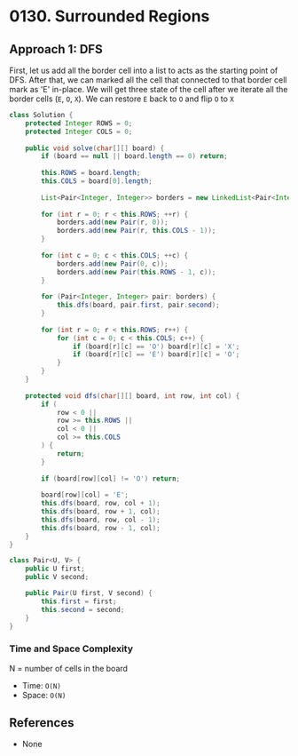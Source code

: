 # 0130. Surrounded Regions

## Approach 1: DFS
First, let us add all the border cell into a list to acts as the starting point of DFS. After that, we can marked all the cell that connected to that border cell mark as 'E' in-place. We will get three state of the cell after we iterate all the border cells (`E`, `O`, `X`). We can restore `E` back to `O` and flip `O` to `X`

```Java
class Solution {
    protected Integer ROWS = 0;
    protected Integer COLS = 0;
    
    public void solve(char[][] board) {
        if (board == null || board.length == 0) return;
        
        this.ROWS = board.length;
        this.COLS = board[0].length;
        
        List<Pair<Integer, Integer>> borders = new LinkedList<Pair<Integer, Integer>>();
        
        for (int r = 0; r < this.ROWS; ++r) {
            borders.add(new Pair(r, 0));
            borders.add(new Pair(r, this.COLS - 1));
        }
        
        for (int c = 0; c < this.COLS; ++c) {
            borders.add(new Pair(0, c));
            borders.add(new Pair(this.ROWS - 1, c));
        }
        
        for (Pair<Integer, Integer> pair: borders) {
            this.dfs(board, pair.first, pair.second);
        }
        
        for (int r = 0; r < this.ROWS; r++) {
            for (int c = 0; c < this.COLS; c++) {
                if (board[r][c] == 'O') board[r][c] = 'X';
                if (board[r][c] == 'E') board[r][c] = 'O';
            }
        }
    }
    
    protected void dfs(char[][] board, int row, int col) {
        if (
            row < 0 ||
            row >= this.ROWS ||
            col < 0 ||
            col >= this.COLS
        ) {
            return;
        }
        
        if (board[row][col] != 'O') return;
        
        board[row][col] = 'E';
        this.dfs(board, row, col + 1);
        this.dfs(board, row + 1, col);
        this.dfs(board, row, col - 1);
        this.dfs(board, row - 1, col);
    }
}

class Pair<U, V> {
    public U first;
    public V second;

    public Pair(U first, V second) {
        this.first = first;
        this.second = second;
    }
}
```

### Time and Space Complexity

N = number of cells in the board
- Time: `O(N)`
- Space: `O(N)`

## References
- None